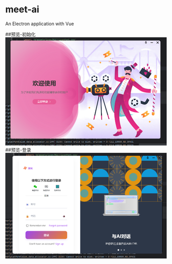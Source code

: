 # meet-ai

An Electron application with Vue

##预览-初始化
![预览](https://raw.githubusercontent.com/sgner/images/refs/heads/main/%E5%B1%8F%E5%B9%95%E6%88%AA%E5%9B%BE%202025-10-28%20180607.png)
##预览-登录
![预览](https://raw.githubusercontent.com/sgner/images/refs/heads/main/%E5%B1%8F%E5%B9%95%E6%88%AA%E5%9B%BE%202025-10-28%20180617.png)
